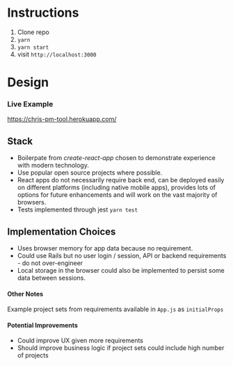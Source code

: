 # Instructions
1. Clone repo
2. `yarn`
3. `yarn start`
4. visit `http://localhost:3000`

# Design

### Live Example
https://chris-pm-tool.herokuapp.com/

## Stack
- Boilerpate from *create-react-app* chosen to demonstrate experience with modern technology. 
- Use popular open source projects where possible.
- React apps do not necessarily require back end, can be deployed easily on different platforms (including native mobile apps), provides lots of options for future enhancements and will work on the vast majority of browsers. 
- Tests implemented through jest `yarn test`


## Implementation Choices

- Uses browser memory for app data because no requirement.
- Could use Rails but no user login / session, API or backend requirements - do not over-engineer
- Local storage in the browser could also be implemented to persist some data between sessions.


#### Other Notes

Example project sets from requirements available in `App.js` as `initialProps`


#### Potential Improvements
- Could improve UX given more requirements
- Should improve business logic if project sets could include high number of projects